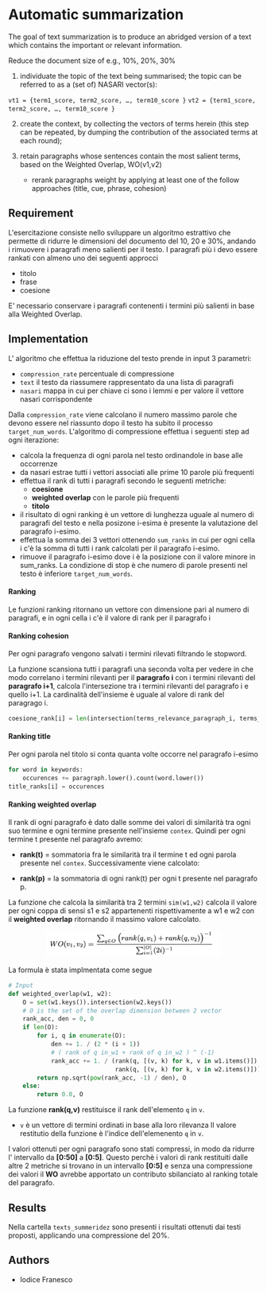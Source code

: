 # Automatic summarization

The goal of text summarization is to produce an abridged version of a text which contains the important or relevant information. 

Reduce the document size of e.g., 10%, 20%, 30%

1. individuate the topic of the text being summarised; the topic can be referred to as a (set of) NASARI vector(s):

`vt1 = {term1_score, term2_score, …, term10_score }`
`vt2 = {term1_score, term2_score, …, term10_score }`

2. create the context, by collecting the vectors of terms herein (this step can be repeated, by dumping the contribution of the
associated terms at each round);

3. retain paragraphs whose sentences contain the most salient terms, based on the Weighted Overlap, WO(v1,v2)
    - rerank paragraphs weight by applying at least one of the follow approaches (title, cue, phrase, cohesion) 

## Requirement
L'esercitazione consiste nello sviluppare un algoritmo estrattivo che permette di ridurre le dimensioni del documento del 10, 20 e 30%, andando i rimuovere i paragrafi meno salienti per il testo.
I paragrafi più i devo essere rankati con almeno uno dei seguenti approcci 
- titolo
- frase
- coesione

E' necessario conservare i paragrafi contenenti i termini più salienti in base alla Weighted Overlap.

## Implementation

L' algoritmo che effettua la riduzione del testo prende in input 3 parametri: 
- `compression_rate` percentuale di compressione
- `text` il testo da riassumere rappresentato da una lista di paragrafi
- `nasari` mappa in cui per chiave ci sono i lemmi e per valore il vettore nasari corrispondente

Dalla `compression_rate` viene calcolano il numero massimo parole che devono essere nel riassunto dopo il testo ha subito il processo `target_num_words`.
L'algoritmo di compressione effettua i seguenti step ad ogni iterazione:
 - calcola la frequenza di ogni parola nel testo ordinandole in base alle occorrenze
 - da nasari estrae tutti i vettori associati alle prime 10 parole più frequenti
 - effettua il rank di tutti i paragrafi secondo le seguenti metriche:
    - **coesione**
    - **weighted overlap** con le parole più frequenti
    - **titolo**
 - il risultato di ogni ranking è un vettore di lunghezza uguale al numero di paragrafi del testo e nella posizone i-esima è presente la valutazione del paragrafo i-esimo.
 - effettua la somma dei 3 vettori ottenendo `sum_ranks` in cui per ogni cella i c'è la somma di tutti i rank calcolati per il paragrafo i-esimo.
 - rimuove il paragrafo i-esimo dove i è la posizione con il valore minore in sum_ranks.
La condizione di stop è che numero di parole presenti nel testo è inferiore `target_num_words`.

#### Ranking 

Le funzioni ranking ritornano un vettore con dimensione pari al numero di paragrafi, e in ogni cella i c'è il valore di rank per il paragrafo i
 
#### Ranking cohesion
Per ogni paragrafo vengono salvati i termini rilevati filtrando le stopword.

La funzione scansiona tutti i paragrafi una seconda volta per vedere in che modo correlano i termini rilevanti per il **paragrafo i** con i termini rilevanti del **paragrafo i+1**, calcola l'intersezione tra i termini rilevanti del paragrafo i e quello i+1. La cardinalità dell'insieme è uguale al valore di rank del paragrago i.

~~~~python
coesione_rank[i] = len(intersection(terms_relevance_paragraph_i, terms_relevance_paragraph_i+1))
~~~~

#### Ranking title

Per ogni parola nel titolo si conta quanta volte occorre nel paragrafo i-esimo
~~~~python
for word in keywords:
    occurences += paragraph.lower().count(word.lower())
title_ranks[i] = occurences
~~~~
#### Ranking weighted overlap

Il rank di ogni paragrafo è dato dalle somme dei valori di similarità tra ogni suo termine e ogni termine presente nell'insieme `contex`.
Quindi per ogni termine t presente nel paragrafo avremo:
- **rank(t)** = sommatoria fra le similarità tra il termine t ed ogni parola presente nel `contex`. 
Successivamente viene calcolato:

- **rank(p)** = la sommatoria di ogni rank(t) per ogni t presente nel paragrafo p.

La funzione che calcola la similarità tra 2 termini `sim(w1,w2)` calcola il valore per ogni coppa di sensi s1 e s2 appartenenti rispettivamente a w1 e w2 con il **weighted overlap** ritornando il massimo valore calcolato.

<p align="center">
  <img src="img/wo.png" width="70%" height="70%"/>
</p>

La formula è stata implmentata come segue
~~~~python
# Input
def weighted_overlap(w1, w2):
    O = set(w1.keys()).intersection(w2.keys())
    # O is the set of the overlap dimension between 2 vector
    rank_acc, den = 0, 0
    if len(O):
        for i, q in enumerate(O):
            den += 1. / (2 * (i + 1))
            # ( rank of q in_w1 + rank of q in_w2 ) ^ (-1)
            rank_acc += 1. / (rank(q, [(v, k) for k, v in w1.items()]) + 
                              rank(q, [(v, k) for k, v in w2.items()]))
        return np.sqrt(pow(rank_acc, -1) / den), O
    else:
        return 0.0, O
~~~~

La funzione **rank(q,v)** restituisce il rank dell'elemento `q` in `v`.
 - `v` è un vettore di termini ordinati in base alla loro rilevanza
Il valore restitutio della funzione è l'indice dell'elemenento `q` in `v`.

I valori ottenuti per ogni paragrafo sono stati compressi, in modo da ridurre l' intervallo da **[0:50]** a **[0:5]**. 
Questo perchè i valori di rank restituiti dalle altre 2 metriche si trovano in un intervallo **[0:5]** e senza una compressione dei valori il **WO** avrebbe apportato un contributo sbilanciato al ranking totale del paragrafo.

## Results

Nella cartella `texts_summeridez` sono presenti i risultati ottenuti dai testi proposti, applicando una compressione del 20%. 

## Authors

- Iodice Franesco
